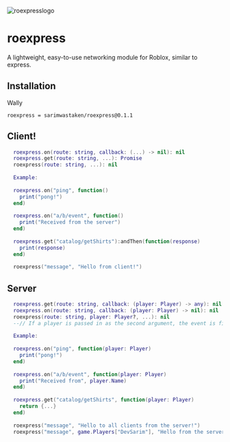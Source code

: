 ![roexpresslogo](https://user-images.githubusercontent.com/55910649/161210204-1c74c7cc-b365-496e-9c5c-537dd9f59c3b.png)
# roexpress

A lightweight, easy-to-use networking module for Roblox, similar to express. 

## Installation
Wally
```
roexpress = sarimwastaken/roexpress@0.1.1
```

## Client!

```lua
  roexpress.on(route: string, callback: (...) -> nil): nil
  roexpress.get(route: string, ...): Promise
  roexpress(route: string, ...): nil
  
  Example:
  
  roexpress.on("ping", function()
    print("pong!")
  end)
  
  roexpress.on("a/b/event", function()
    print("Received from the server")
  end)
  
  roexpress.get("catalog/getShirts"):andThen(function(response)
    print(response)
  end)
  
  roexpress("message", "Hello from client!")
```

## Server
```lua
  roexpress.get(route: string, callback: (player: Player) -> any): nil
  roexpress.on(route: string, callback: (player: Player) -> nil): nil
  roexpress(route: string, player: Player?, ...): nil 
  --// If a player is passed in as the second argument, the event is fired to that player, else, to all clients
  
  Example:
  
  roexpress.on("ping", function(player: Player)
    print("pong!")
  end)
  
  roexpress.on("a/b/event", function(player: Player)
    print("Received from", player.Name)
  end)
  
  roexpress.get("catalog/getShirts", function(player: Player)
    return {...}
  end)
  
  roexpress("message", "Hello to all clients from the server!")
  roexpress("message", game.Players["DevSarim"], "Hello from the server!")
```
